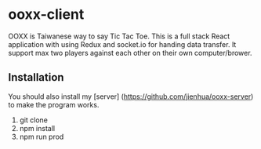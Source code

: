 # ooxx-client
OOXX is Taiwanese way to say Tic Tac Toe. This is a full stack React application with using Redux and socket.io for handing data transfer.
It support max two players against each other on their own computer/brower. 


## Installation
You should also install my [server] (https://github.com/jienhua/ooxx-server) to make the program works.

1. git clone
2. npm install
3. npm run prod

